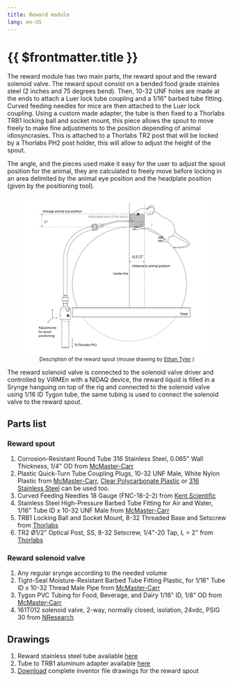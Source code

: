 ```yaml
---
title: Reward module
lang: en-US
---
```


# {{ $frontmatter.title }}

The reward module has two main parts, the reward spout and the reward solenoid valve. The reward spout consist on a bended food grade stainles steel (2 inches and 75 degrees bend). Then, 10-32 UNF holes are made at the ends to attach a Luer lock tube coupling and a 1/16" barbed tube fitting. Curved feeding needles for mice are then attached to the Luer lock coupling. Using a custom made adapter, the tube is then fixed to a Thorlabs TRB1 locking ball and socket mount, this piece allows the spout to move freely to make fine adjustments to the position depending of animal idiosyncrasies. This is attached to a Thorlabs TR2 post that will be locked by a Thorlabs PH2 post holder, this will allow to adjust the height of the spout.

The angle, and the pieces used make it easy for the user to adjust the spout position for the animal, they are calculated to freely move before locking in an area delimited by the animal eye position and the headplate position (given by the positioning tool).

<figure>
  <img src='./assets/images/reward/reward-description.png'>
  <center><figcaption><small>Description of the reward spout (mouse drawing by <a href="https://doi.org/10.5281/zenodo.3926057">Ethan Tyler</a> )</small></figcaption></center>
</figure>

The reward solenoid valve is connected to the solenoid valve driver and controlled by ViRMEn with a NIDAQ device, the reward liquid is filled in a Srynge hanguing on top of the rig and connected to the solenoid valve using 1/16 ID Tygon tube, the same tubing is used to connect the solenoid valve to the reward spout.

## Parts list

### Reward spout

1. Corrosion-Resistant Round Tube 316 Stainless Steel, 0.065" Wall Thickness, 1/4" OD from [McMaster-Carr](https://www.mcmaster.com/89495K395/)
2. Plastic Quick-Turn Tube Coupling Plugs, 10-32 UNF Male, White Nylon Plastic from [McMaster-Carr](https://www.mcmaster.com/51525K428/), [Clear Polycarbonate Plastic](https://www.mcmaster.com/51525K431/) or [316 Stainless Steel](https://www.mcmaster.com/5194K43/) can be used too.
3. Curved Feeding Needles 18 Gauge (FNC-18-2-2) from [Kent Scientific](https://www.kentscientific.com/products/curved-feeding-needles/)
4. Stainless Steel High-Pressure Barbed Tube Fitting for Air and Water, 1/16" Tube ID x 10-32 UNF Male from [McMaster-Carr](https://www.mcmaster.com/4406T11/)
5. TRB1 Locking Ball and Socket Mount, 8-32 Threaded Base and Setscrew from [Thorlabs](https://www.thorlabs.com/thorproduct.cfm?partnumber=TRB1)
6. TR2 Ø1/2" Optical Post, SS, 8-32 Setscrew, 1/4"-20 Tap, L = 2" from [Thorlabs](https://www.thorlabs.com/thorproduct.cfm?partnumber=TR2)

### Reward solenoid valve

1. Any regular srynge according to the needed volume
2. Tight-Seal Moisture-Resistant Barbed Tube Fitting Plastic, for 1/16" Tube ID x 10-32 Thread Male Pipe from [McMaster-Carr](https://www.mcmaster.com/5047K11/)
3. Tygon PVC Tubing for Food, Beverage, and Dairy 1/16" ID, 1/8" OD from [McMaster-Carr](https://www.mcmaster.com/6546T33/)
4. 161T012 solenoid valve, 2-way, normally closed, isolation, 24vdc, PSIG 30 from [NResearch](https://www.nresearch.com/)

## Drawings

1. Reward stainless steel tube available <a href='./assets/pdf/reward/stainless_steel_tube.pdf' target='_blank'>here</a>
2. Tube to TRB1 aluminum adapter available <a href='./assets/pdf/reward/tube_to_trb1_adapter.pdf' target='_blank'>here</a>
3. <a href='./assets/drawings/reward.zip'>Download</a> complete inventor file drawings for the reward spout